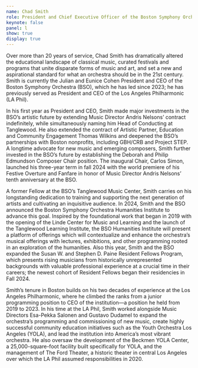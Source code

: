```yaml
---
name: Chad Smith
role: President and Chief Executive Officer of the Boston Symphony Orchestra
keynote: false
panel: l
show: true
display: true
---
```


Over more than 20 years of service, Chad Smith has dramatically altered the educational landscape of classical music, curated festivals and programs that unite disparate forms of music and art, and set a new and aspirational standard for what an orchestra should be in the 21st century. Smith is currently the Julian and Eunice Cohen President and CEO of the Boston Symphony Orchestra (BSO), which he has led since 2023; he has previously served as President and CEO of the Los Angeles Philharmonic (LA Phil).

In his first year as President and CEO, Smith made major investments in the BSO’s artistic future by extending Music Director Andris Nelsons’ contract indefinitely, while simultaneously naming him Head of Conducting at Tanglewood. He also extended the contract of Artistic Partner, Education and Community Engagement Thomas Wilkins and deepened the BSO’s partnerships with Boston nonprofits, including GBH/CRB and Project STEP. A longtime advocate for new music and emerging composers, Smith further invested in the BSO’s future by establishing the Deborah and Philip Edmundson Composer Chair position. The inaugural Chair, Carlos Simon, launched his three-year term in fall 2024 with the world premiere of his Festive Overture and Fanfare in honor of Music Director Andris Nelsons’ tenth anniversary at the BSO.

A former Fellow at the BSO’s Tanglewood Music Center, Smith carries on his longstanding dedication to training and supporting the next generation of artists and cultivating an inquisitive audience. In 2024, Smith and the BSO announced the Boston Symphony Orchestra Humanities Institute to advance this goal. Inspired by the foundational work that began in 2019 with the opening of the Linde Center for Music and Learning and the launch of the Tanglewood Learning Institute, the BSO Humanities Institute will present a platform of offerings which will contextualize and enhance the orchestra’s musical offerings with lectures, exhibitions, and other programming rooted in an exploration of the humanities. Also this year, Smith and the BSO expanded the Susan W. and Stephen D. Paine Resident Fellows Program, which presents rising musicians from historically unrepresented backgrounds with valuable professional experience at a crucial time in their careers; the newest cohort of Resident Fellows began their residencies in Fall 2024.

Smith’s tenure in Boston builds on his two decades of experience at the Los Angeles Philharmonic, where he climbed the ranks from a junior programming position to CEO of the institution—a position he held from 2019 to 2023. In his time at the LA Phil, Smith worked alongside Music Directors Esa-Pekka Salonen and Gustavo Dudamel to expand the orchestra’s programming and commissioning of new music, create highly successful community education initiatives such as the Youth Orchestra Los Angeles (YOLA), and lead the institution into America’s most vibrant orchestra. He also oversaw the development of the Beckmen YOLA Center, a 25,000-square-foot facility built specifically for YOLA, and the management of The Ford Theater, a historic theater in central Los Angeles over which the LA Phil assumed responsibilities in 2020.
